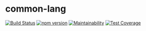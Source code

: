# common-lang
[![Build Status](https://travis-ci.org/HuehueJS/common-lang.svg?branch=master)](https://travis-ci.org/HuehueJS/common-lang)
[![npm version](https://badge.fury.io/js/%40huehuejs%2Fcommon-lang.svg)](https://npmjs.com/@huehuejs/common-lang)
[![Maintainability](https://api.codeclimate.com/v1/badges/24f83743eeb7bff31d66/maintainability)](https://codeclimate.com/github/HuehueJS/common-lang/maintainability)
[![Test Coverage](https://api.codeclimate.com/v1/badges/24f83743eeb7bff31d66/test_coverage)](https://codeclimate.com/github/HuehueJS/common-lang/test_coverage)
